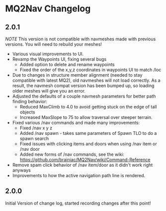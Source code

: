 MQ2Nav Changelog
================


2.0.1
-----
*NOTE* This version is not compatible with navmeshes made with previous versions. You will need to rebuild your meshes!

* Various visual improvements to UI.
* Revamp the Waypoints UI, fixing several bugs
  * Added option to delete and rename waypoints
  * Fixed the order of the x,y,z coordinates in waypoints UI to match /loc
* Due to changes in structure member alignment (needed to stay compatible with latest MQ2), old navmeshes will not load correctly. As a result, the navmesh compat version has been bumped up, so loading older meshes will give you an error.
* Adjusted the defaults of a couple navmesh parameters for better path finding behavior:
  * Reduced MaxClimb to 4.0 to avoid getting stuck on the edge of tall objects
  * Increased MaxSlope to 75 to allow traversal over steeper terrain.
* Fixed various /nav commands and made many improvements:
  * Fixed /nav x y z
  * Added /nav spawn <text> - takes same parameters of Spawn TLO to do a spawn search
  * Fixed issues with clicking items and doors when using /nav item or /nav door
  * Added new forms of /nav commands, see the wiki: https://github.com/brainiac/MQ2Nav/wiki/Command-Reference
* Remove spam click behavior of /nav item/door as it didn't work right anyways
* Improvements to how the active navigation path line is rendered.


2.0.0
-----

Initial Version of change log, started recording changes after this point!
